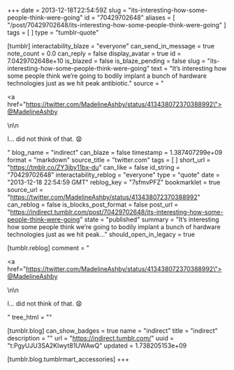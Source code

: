 +++
date = 2013-12-18T22:54:59Z
slug = "its-interesting-how-some-people-think-were-going"
id = "70429702648"
aliases = [ "/post/70429702648/its-interesting-how-some-people-think-were-going" ]
tags = [ ]
type = "tumblr-quote"

[tumblr]
interactability_blaze = "everyone"
can_send_in_message = true
note_count = 0.0
can_reply = false
display_avatar = true
id = 7.0429702648e+10
is_blazed = false
is_blaze_pending = false
slug = "its-interesting-how-some-people-think-were-going"
text = "It&rsquo;s interesting how some people think we&rsquo;re going to bodily implant a bunch of hardware technologies just as we hit peak antibiotic."
source = "<p><a href=\"https://twitter.com/MadelineAshby/status/413438072370388992\">@MadelineAshby</a></p>\n\n<p>I… did not think of that. 😧</p>"
blog_name = "indirect"
can_blaze = false
timestamp = 1.387407299e+09
format = "markdown"
source_title = "twitter.com"
tags = [ ]
short_url = "https://tmblr.co/ZY3jby11bx-du"
can_like = false
id_string = "70429702648"
interactability_reblog = "everyone"
type = "quote"
date = "2013-12-18 22:54:59 GMT"
reblog_key = "7sfmvPFZ"
bookmarklet = true
source_url = "https://twitter.com/MadelineAshby/status/413438072370388992"
can_reblog = false
is_blocks_post_format = false
post_url = "https://indirect.tumblr.com/post/70429702648/its-interesting-how-some-people-think-were-going"
state = "published"
summary = "It’s interesting how some people think we’re going to bodily implant a bunch of hardware technologies just as we hit peak..."
should_open_in_legacy = true

[tumblr.reblog]
comment = "<p><a href=\"https://twitter.com/MadelineAshby/status/413438072370388992\">@MadelineAshby</a></p>\n\n<p>I… did not think of that. 😧</p>"
tree_html = ""

[tumblr.blog]
can_show_badges = true
name = "indirect"
title = "indirect"
description = ""
url = "https://indirect.tumblr.com/"
uuid = "t:PgyUJU3SA2Klwyt81UWAwQ"
updated = 1.738205153e+09

[tumblr.blog.tumblrmart_accessories]
+++
